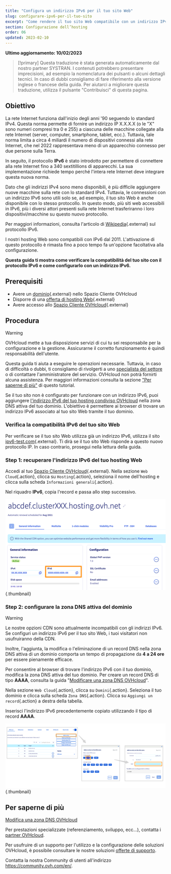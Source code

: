 ```yaml
---
title: "Configura un indirizzo IPv6 per il tuo sito Web"
slug: configurare-ipv6-per-il-tuo-sito
excerpt: "Come rendere il tuo sito Web compatibile con un indirizzo IPv6"
section: Configurazione dell’hosting
order: 06
updated: 2023-02-10
---
```


**Ultimo aggiornamento: 10/02/2023**

> [!primary]
> Questa traduzione è stata generata automaticamente dal nostro partner SYSTRAN. I contenuti potrebbero presentare imprecisioni, ad esempio la nomenclatura dei pulsanti o alcuni dettagli tecnici. In caso di dubbi consigliamo di fare riferimento alla versione inglese o francese della guida. Per aiutarci a migliorare questa traduzione, utilizza il pulsante "Contribuisci" di questa pagina.
>

## Obiettivo

La rete Internet funziona dall'inizio degli anni '90 seguendo lo standard IPv4. Questa norma permette di fornire un indirizzo IP X.X.X.X (o le "X" sono numeri compresi tra 0 e 255) a ciascuna delle macchine collegate alla rete Internet (server, computer, smartphone, tablet, ecc.). Tuttavia, tale norma limita a circa 4 miliardi il numero di dispositivi connessi alla rete Internet, che nel 2022 rappresentava meno di un apparecchio connesso per due persone sulla Terra.

In seguito, il protocollo **IPv6** è stato introdotto per permettere di connettere alla rete Internet fino a 340 sextitillions di apparecchi. La sua implementazione richiede tempo perché l'intera rete Internet deve integrare questa nuova norma. 

Dato che gli indirizzi IPv4 sono meno disponibili, è più difficile aggiungere nuove macchine sulla rete con lo standard IPv4. Tuttavia, le connessioni con un indirizzo IPv6 sono utili solo se, ad esempio, il tuo sito Web è anche disponibile con lo stesso protocollo. In questo modo, più siti web accessibili in IPv6, più i diversi attori presenti sulla rete Internet trasferiranno i loro dispositivi/macchine su questo nuovo protocollo.

Per maggiori informazioni, consulta l'articolo di [Wikipedia](https://it.wikipedia.org/wiki/IPv6){.external} sul protocollo IPv6.

I nostri hosting Web sono compatibili con IPv6 dal 2011. L'attivazione di questo protocollo è rimasta fino a poco tempo fa un'opzione facoltativa alla configurazione. 

**Questa guida ti mostra come verificare la compatibilità del tuo sito con il protocollo IPv6 e come configurarlo con un indirizzo IPv6.**

## Prerequisiti

- Avere un [dominio](https://www.ovhcloud.com/it/domains/){.external} nello Spazio Cliente OVHcloud
- Disporre di una [offerta di hosting Web](https://www.ovhcloud.com/it/web-hosting/){.external}
- Avere accesso allo [Spazio Cliente OVHcloud](https://www.ovh.com/auth/?action=gotomanager&from=https://www.ovh.it/&ovhSubsidiary=it){.external}

## Procedura

> [!warning]
>
> OVHcloud mette a tua disposizione servizi di cui tu sei responsabile per la configurazione e la gestione. Assicurarne il corretto funzionamento è quindi responsabilità dell'utente.
> 
> Questa guida ti aiuta a eseguire le operazioni necessarie. Tuttavia, in caso di difficoltà o dubbi, ti consigliamo di rivolgerti a uno [specialista del settore](https://partner.ovhcloud.com/it/) o di contattare l'amministratore del servizio. OVHcloud non potrà fornirti alcuna assistenza. Per maggiori informazioni consulta la sezione ["Per saperne di più"](#go-further) di questo tutorial.
> 

Se il tuo sito non è configurato per funzionare con un indirizzo IPv6, puoi aggiungere [l'indirizzo IPv6 del tuo hosting condiviso OVHcloud](https://docs.ovh.com/it/hosting/lista-indirizzi-ip-di-cluster-e-hosting-web/) nella zona DNS attiva del tuo dominio. L'obiettivo è permettere ai browser di trovare un indirizzo IPv6 associato al tuo sito Web tramite il tuo dominio.

### Verifica la compatibilità IPv6 del tuo sito Web

Per verificare se il tuo sito Web utilizza già un indirizzo IPv6, utilizza il sito [ipv6-test.com](https://ipv6-test.com/validate.php){.external}. Ti dirà se il tuo sito Web risponde a questo nuovo protocollo IP. In caso contrario, prosegui nella lettura della guida.

### Step 1: recuperare l'indirizzo IPv6 del tuo hosting Web

Accedi al tuo [Spazio Cliente OVHcloud](https://www.ovh.com/auth/?action=gotomanager&from=https://www.ovh.it/&ovhSubsidiary=it){.external}. Nella sezione `Web Cloud`{.action}, clicca su `Hosting`{.action}, seleziona il nome dell'hosting e clicca sulla scheda `Informazioni generali`{.action}.

Nel riquadro **IPv6**, copia l'record e passa allo step successivo.

![IPv6](images/ipv6_01.png){.thumbnail}

### Step 2: configurare la zona DNS attiva del dominio

> [!warning]
>
> Le nostre opzioni CDN sono attualmente incompatibili con gli indirizzi IPv6. Se configuri un indirizzo IPv6 per il tuo sito Web, i tuoi visitatori non usufruiranno della CDN.
>
> Inoltre, l'aggiunta, la modifica o l'eliminazione di un record DNS nella zona DNS attiva di un dominio comporta un tempo di propagazione da **4 a 24 ore** per essere pienamente efficace.
>

Per consentire al browser di trovare l'indirizzo IPv6 con il tuo dominio, modifica la zona DNS attiva del tuo dominio. Per creare un record DNS di tipo **AAAA**, consulta la guida "[Modificare una zona DNS OVHcloud](https://docs.ovh.com/it/domains/web_hosting_modifica_la_tua_zona_dns/#modifica-la-zona-dns-ovhcloud-del-dominio)".

Nella sezione `Web Cloud`{.action}, clicca su `Domini`{.action}. Seleziona il tuo dominio e clicca sulla scheda `Zona DNS`{.action}. Clicca su `Aggiungi un record`{.action} a destra della tabella. 

Inserisci l'indirizzo IPv6 precedentemente copiato utilizzando il tipo di record **AAAA**.

![IPv6](images/ipv6_02.png){.thumbnail}

## Per saperne di più <a name="go-further"></a>

[Modifica una zona DNS OVHcloud](https://docs.ovh.com/it/domains/web_hosting_modifica_la_tua_zona_dns/#modifica-la-zona-dns-ovhcloud-del-dominio)

Per prestazioni specializzate (referenziamento, sviluppo, ecc...), contatta i [partner OVHcloud](https://partner.ovhcloud.com/it/).

Per usufruire di un supporto per l'utilizzo e la configurazione delle soluzioni OVHcloud, è possibile consultare le nostre soluzioni [offerte di supporto](https://www.ovhcloud.com/it/support-levels/).

Contatta la nostra Community di utenti all'indirizzo <https://community.ovh.com/en/>.